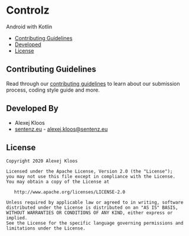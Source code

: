 # Controlz
Android with Kotlin

- [Contributing Guidelines](#cont)
- [Developed](#dev)
- [License](#lic)
 
## <a name="cont"></a> Contributing Guidelines
Read through our [contributing guidelines](https://github.com/Sentenz/general/blob/main/docs/CONTRIBUTING.md) to learn about our submission process, coding style guide and more.

## <a name="dev"></a> Developed By
* Alexej Kloos
* [sentenz.eu](http://sentenz.eu) - <alexej.kloos@sentenz.eu>
 
## <a name="lic"></a> License
    Copyright 2020 Alexej Kloos

    Licensed under the Apache License, Version 2.0 (the "License");
    you may not use this file except in compliance with the License.
    You may obtain a copy of the License at

       http://www.apache.org/licenses/LICENSE-2.0

    Unless required by applicable law or agreed to in writing, software
    distributed under the License is distributed on an "AS IS" BASIS,
    WITHOUT WARRANTIES OR CONDITIONS OF ANY KIND, either express or implied.
    See the License for the specific language governing permissions and
    limitations under the License.
